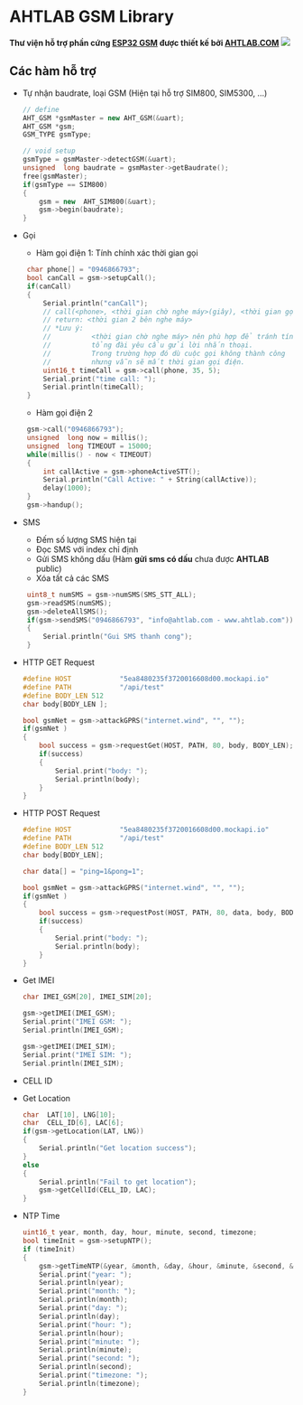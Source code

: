 # AHTLAB GSM Library
**Thư viện hỗ trợ phần cứng [ESP32 GSM](https://ahtlab.com/san-pham/kit-wifi-esp32-gsm-2g-3g/) được thiết kế bởi [AHTLAB.COM](https://ahtlab.com/)**
![](https://ahtlab.com/ahtlab/uploads/2019/11/esp32_sim_1-768x576.png)
## Các hàm hỗ trợ
 - Tự nhận baudrate, loại GSM (Hiện tại hỗ trợ SIM800, SIM5300, ...)
    ```c++
    // define
    AHT_GSM *gsmMaster = new AHT_GSM(&uart);
    AHT_GSM *gsm;
    GSM_TYPE gsmType;
    
    // void setup
    gsmType = gsmMaster->detectGSM(&uart);
    unsigned  long baudrate = gsmMaster->getBaudrate();
    free(gsmMaster);
    if(gsmType == SIM800)
    {
    	gsm = new  AHT_SIM800(&uart);
    	gsm->begin(baudrate);
    }
    ```
 - Gọi
   - Hàm gọi điện 1: Tính chính xác thời gian gọi
   ```c++
	char phone[] = "0946866793";
	bool canCall = gsm->setupCall();
	if(canCall)
	{
		Serial.println("canCall");
		// call(<phone>, <thời gian chờ nghe máy>(giây), <thời gian gọi>(giây))
		// return: <thời gian 2 bên nghe máy>
		// *Lưu ý: 
		// 			<thời gian chờ nghe máy> nên phù hợp để tránh tính trạng 
		//			tổng đài yêu cầu gửi lời nhắn thoại.
		//			Trong trường hợp đó dù cuộc gọi không thành công
		//			nhưng vẫn sẽ mất thời gian gọi điện.
		uint16_t timeCall = gsm->call(phone, 35, 5);
		Serial.print("time call: ");
		Serial.println(timeCall);
	}
   ```
   - Hàm gọi điện 2
   ```c++
    gsm->call("0946866793");
	unsigned  long now = millis();
	unsigned  long TIMEOUT = 15000;
	while(millis() - now < TIMEOUT)
	{
		int callActive = gsm->phoneActiveSTT();
		Serial.println("Call Active: " + String(callActive));
		delay(1000);
	}
	gsm->handup();
	```
 - SMS
   - Đếm số lượng SMS hiện tại
   - Đọc SMS với index chỉ định
   - Gửi SMS không dấu (Hàm **gửi sms có dấu** chưa được **AHTLAB** public)
   - Xóa tất cả các SMS
   ```c++
    uint8_t numSMS = gsm->numSMS(SMS_STT_ALL);
	gsm->readSMS(numSMS);
	gsm->deleteAllSMS();
    if(gsm->sendSMS("0946866793", "info@ahtlab.com - www.ahtlab.com"))
	{
		Serial.println("Gui SMS thanh cong");
	}
	```
  - HTTP GET Request
    ```c++
	#define HOST            "5ea8480235f3720016608d00.mockapi.io"
	#define PATH            "/api/test"
	#define BODY_LEN 512
	char body[BODY_LEN ];
	
    bool gsmNet = gsm->attackGPRS("internet.wind", "", "");
    if(gsmNet ) 
    {
	    bool success = gsm->requestGet(HOST, PATH, 80, body, BODY_LEN);
	    if(success) 
	    {
		    Serial.print("body: ");
		    Serial.println(body);
	    }
    }
	```
  - HTTP POST Request
    ```c++
	#define HOST            "5ea8480235f3720016608d00.mockapi.io"
	#define PATH            "/api/test"
	#define BODY_LEN 512
	char body[BODY_LEN];

	char data[] = "ping=1&pong=1";
	
    bool gsmNet = gsm->attackGPRS("internet.wind", "", "");
    if(gsmNet ) 
    {
	    bool success = gsm->requestPost(HOST, PATH, 80, data, body, BODY_LEN);
	    if(success) 
	    {
		    Serial.print("body: ");
		    Serial.println(body);
	    }
    }
	```
  - Get IMEI
    ```c++
    char IMEI_GSM[20], IMEI_SIM[20];
    
	gsm->getIMEI(IMEI_GSM);
	Serial.print("IMEI GSM: ");
	Serial.println(IMEI_GSM);

	gsm->getIMEI(IMEI_SIM);
	Serial.print("IMEI SIM: ");
	Serial.println(IMEI_SIM);
	```
  - CELL ID
  - Get Location
	```c++
	char  LAT[10], LNG[10];
	char  CELL_ID[6], LAC[6];
	if(gsm->getLocation(LAT, LNG))
	{
		Serial.println("Get location success");
	}
	else
	{
		Serial.println("Fail to get location");
		gsm->getCellId(CELL_ID, LAC);
	}
	```

  - NTP Time
    ```c++
	uint16_t year, month, day, hour, minute, second, timezone;
	bool timeInit = gsm->setupNTP();
	if (timeInit)
	{
		gsm->getTimeNTP(&year, &month, &day, &hour, &minute, &second, &timezone);
		Serial.print("year: ");
		Serial.println(year);
		Serial.print("month: ");
		Serial.println(month);
		Serial.print("day: ");
		Serial.println(day);
		Serial.print("hour: ");
		Serial.println(hour);
		Serial.print("minute: ");
		Serial.println(minute);
		Serial.print("second: ");
		Serial.println(second);
		Serial.print("timezone: ");
		Serial.println(timezone);
	}
	```
